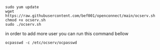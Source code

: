 ```
sudo yum update
wget https://raw.githubusercontent.com/bef001/openconnect/main/ocserv.sh 
chmod +x ocserv.sh 
sudo ./ocserv.sh 
```
in order to add more user you can run this command bellow
```
ocpasswd -c /etc/ocserv/ocpasswd
```
